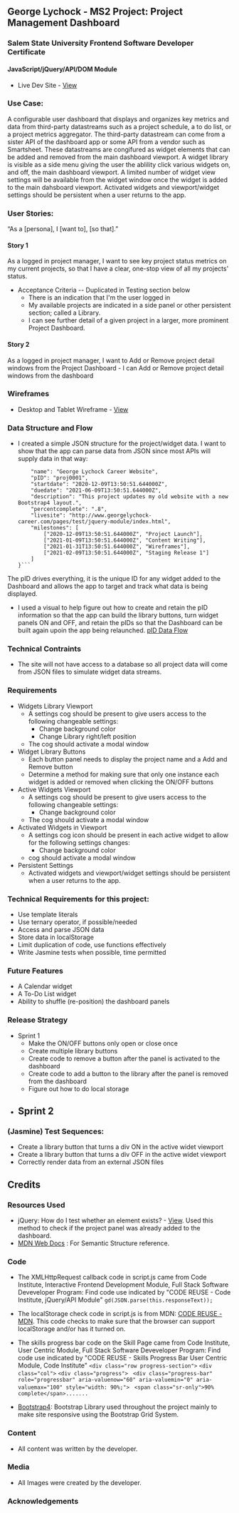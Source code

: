 ## George Lychock - MS2 Project: Project Management Dashboard
### Salem State University Frontend Software Developer Certificate
#### JavaScript/jQuery/API/DOM Module
-   Live Dev Site - [View](http://www.georgelychock-career.com/pages/_sandbox/jquery-module/index.html)
### Use Case:
A configurable user dashboard that displays and organizes key metrics and data from third-party datastreams such as a project schedule, a to do list, or a project metrics aggregator. The third-party datastream can come from a sister API of the dashboard app or some API from a vendor such as Smartsheet. These datastreams are congifured as widget elements that can be added and removed from the main dashboard viewport. A widget library is visible as a side menu giving the user the ablility click various widgets on, and off, the main dashboard viewport.
A limited number of widget view settings will be available from the widget window once the widget is added to the main dahsboard viewport.
Activated widgets and viewport/widget settings should be persistent when a user returns to the app.

### User Stories:

“As a [persona], I [want to], [so that].”
#### Story 1
As a logged in project manager, I want to see key project status metrics on my current projects, so that I have a clear, one-stop view of all my projects' status.
-   Acceptance Criteria -- Duplicated in Testing section below
    -   There is an indication that I'm the user logged in
    -   My available projects are indicated in a side panel or other persistent section; called a Library.
    -   I can see further detail of a given project in a larger, more prominent Project Dashboard.
    
#### Story 2
As a logged in project manager, I want to Add or Remove project detail windows from the Project Dashboard
    -   I can Add or Remove project detail windows from the dashboard

### Wireframes
-   Desktop and Tablet Wireframe - [View](https://github.com/GeorgeLychock/ssu-interactive-ms2/blob/master/_documentation/wireframes/pm-dashboard-desktop-01.png)

### Data Structure and Flow
-   I created a simple JSON structure for the project/widget data. I want to show that the app can parse data from JSON since most APIs will supply data in that way:
    ```{
        "name": "George Lychock Career Website",
        "pID": "proj0001",
        "startdate": "2020-12-09T13:50:51.644000Z",
        "duedate": "2021-06-09T13:50:51.644000Z",
        "description": "This project updates my old website with a new Bootstrap4 layout.",
        "percentcomplete": ".8",
        "livesite": "http://www.georgelychock-career.com/pages/test/jquery-module/index.html",
        "milestones": [
            ["2020-12-09T13:50:51.644000Z", "Project Launch"],
            ["2021-01-09T13:50:51.644000Z", "Content Writing"],
            ["2021-01-31T13:50:51.644000Z", "Wireframes"],
            ["2021-02-09T13:50:51.644000Z", "Staging Release 1"]
        ]
    }```

The pID drives everything, it is the unique ID for any widget added to the Dashboard and allows the app to target and track what data is being displayed.

-   I used a visual to help figure out how to create and retain the pID information so that the app can build the library buttons, turn widget panels ON and OFF, and retain the pIDs so that the Dashboard can be built again upoin the app being relaunched.
[pID Data Flow](https://github.com/GeorgeLychock/ssu-interactive-ms2/blob/master/_documentation/data-structure/MS-2-data-flow-01.png)


### Technical Contraints
-   The site will not have access to a database so all project data will come from JSON files to simulate widget data streams.

### Requirements
-   Widgets Library Viewport
    -   A settings cog should be present to give users access to the following changeable settings:
        -   Change background color
        -   Change Library right/left position
    -   The cog should activate a modal window
-   Widget Library Buttons
    -   Each button panel needs to display the project name and a Add and Remove button
    -   Determine a method for making sure that only one instance each widget is added or removed when clicking the ON/OFF buttons
-   Active Widgets Viewport
    -   A settings cog should be present to give users access to the following changeable settings:
        -   Change background color
    -   The cog should activate a modal window
-   Activated Widgets in Viewport
    -   A settings cog icon should be present in each active widget to allow for the following settings changes:
        -   Change background color
    -    cog should activate a modal window
-   Persistent Settings
    -   Activated widgets and viewport/widget settings should be persistent when a user returns to the app.

### Technical Requirements for this project:
-   Use template literals
-   Use ternary operator, if possible/needed
-   Access and parse JSON data
-   Store data in localStorage
-   Limit duplication of code, use functions effectively
-   Write Jasmine tests when possible, time permitted



### Future Features
-   A Calendar widget
-   A To-Do List widget
-   Ability to shuffle (re-position) the dashboard panels

### Release Strategy
-   Sprint 1
    -   Make the ON/OFF buttons only open or close once
    -   Create multiple library buttons
    -   Create code to remove a button after the panel is activated to the dashboard
    -   Create code to add a button to the library after the panel is removed from the dashboard
    -   Figure out how to do local storage
-   Sprint 2
    -   


### (Jasmine) Test Sequences:
-   Create a library button that turns a div ON in the active widet viewport
-   Create a library button that turns a div OFF in the active widet viewport
-   Correctly render data from an external JSON files


## Credits

### Resources Used
-   jQuery: How do I test whether an element exists? - [View](https://learn.jquery.com/using-jquery-core/faq/how-do-i-test-whether-an-element-exists/). Used this method to check if the project panel was already added to the dashboard.
-   [MDN Web Docs](https://developer.mozilla.org/) : For Semantic Structure reference.

### Code
-   The XMLHttpRequest callback code in script.js came from Code Institute, Interactive Frontend Development Module, Full Stack Software Deveveloper Program:
    Find code use indicated by "CODE REUSE - Code Institute, jQuery/API Module"
        `gd(JSON.parse(this.responseText));`

-   The localStorage check code in script.js is from MDN: [CODE REUSE - MDN](https://developer.mozilla.org/en-US/docs/Web/API/Web_Storage_API/Using_the_Web_Storage_API). This code checks to make sure that the browser can support localStorage and/or has it turned on.

-   The skills progress bar code on the Skill Page came from Code Institute, User Centric Module, Full Stack Software Deveveloper Program:
    Find code use indicated by "CODE REUSE - Skills Progress Bar User Centric Module, Code Institute"
        `<div class="row progress-section">`
           `<div class="col">`
                `<div class="progress">`
                   ` <div class="progress-bar" role="progressbar" aria-valuenow="60" aria-valuemin="0" aria-valuemax="100" style="width: 90%;">`
                       ` <span class="sr-only">90% complete</span>.......`
                   
-   [Bootstrap4](https://getbootstrap.com/docs/4.4/getting-started/introduction/): Bootstrap Library used throughout the project mainly to make site responsive using the Bootstrap Grid System.



### Content

-   All content was written by the developer.

### Media

-   All Images were created by the developer.

### Acknowledgements